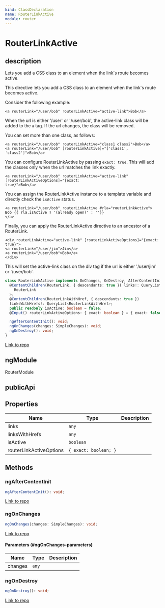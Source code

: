 ```yaml
---
kind: ClassDeclaration
name: RouterLinkActive
module: router
---
```


# RouterLinkActive

## description

Lets you add a CSS class to an element when the link's route becomes active.

This directive lets you add a CSS class to an element when the link's route
becomes active.

Consider the following example:

```
<a routerLink="/user/bob" routerLinkActive="active-link">Bob</a>
```

When the url is either '/user' or '/user/bob', the active-link class will
be added to the `a` tag. If the url changes, the class will be removed.

You can set more than one class, as follows:

```
<a routerLink="/user/bob" routerLinkActive="class1 class2">Bob</a>
<a routerLink="/user/bob" [routerLinkActive]="['class1', 'class2']">Bob</a>
```

You can configure RouterLinkActive by passing `exact: true`. This will add the classes
only when the url matches the link exactly.

```
<a routerLink="/user/bob" routerLinkActive="active-link" [routerLinkActiveOptions]="{exact:
true}">Bob</a>
```

You can assign the RouterLinkActive instance to a template variable and directly check
the `isActive` status.

```
<a routerLink="/user/bob" routerLinkActive #rla="routerLinkActive">
Bob {{ rla.isActive ? '(already open)' : ''}}
</a>
```

Finally, you can apply the RouterLinkActive directive to an ancestor of a RouterLink.

```
<div routerLinkActive="active-link" [routerLinkActiveOptions]="{exact: true}">
<a routerLink="/user/jim">Jim</a>
<a routerLink="/user/bob">Bob</a>
</div>
```

This will set the active-link class on the div tag if the url is either '/user/jim' or
'/user/bob'.

```ts
class RouterLinkActive implements OnChanges, OnDestroy, AfterContentInit {
  @ContentChildren(RouterLink, { descendants: true }) links!: QueryList<
    RouterLink
  >;
  @ContentChildren(RouterLinkWithHref, { descendants: true })
  linksWithHrefs!: QueryList<RouterLinkWithHref>;
  public readonly isActive: boolean = false;
  @Input() routerLinkActiveOptions: { exact: boolean } = { exact: false };

  ngAfterContentInit(): void;
  ngOnChanges(changes: SimpleChanges): void;
  ngOnDestroy(): void;
}
```

[Link to repo](https://github.com/timdeschryver/angular/blob/master/packages/router/src/directives/router_link_active.ts#L75-L152)

## ngModule

RouterModule

## publicApi

## Properties

| Name                    | Type                  | Description |
| ----------------------- | --------------------- | ----------- |
| links                   | `any`                 |             |
| linksWithHrefs          | `any`                 |             |
| isActive                | `boolean`             |             |
| routerLinkActiveOptions | `{ exact: boolean; }` |             |

## Methods

### ngAfterContentInit

```ts
ngAfterContentInit(): void;
```

[Link to repo](https://github.com/timdeschryver/angular/blob/master/packages/router/src/directives/router_link_active.ts#L104-L108)

### ngOnChanges

```ts
ngOnChanges(changes: SimpleChanges): void;
```

[Link to repo](https://github.com/timdeschryver/angular/blob/master/packages/router/src/directives/router_link_active.ts#L116-L118)

#### Parameters (#ngOnChanges-parameters)

| Name    | Type  | Description |
| ------- | ----- | ----------- |
| changes | `any` |             |

### ngOnDestroy

```ts
ngOnDestroy(): void;
```

[Link to repo](https://github.com/timdeschryver/angular/blob/master/packages/router/src/directives/router_link_active.ts#L119-L121)
